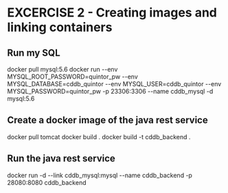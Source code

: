 # EXCERCISE 2 - Creating images and linking containers  

## Run my SQL
docker pull mysql:5.6
docker run --env MYSQL_ROOT_PASSWORD=quintor_pw --env MYSQL_DATABASE=cddb_quintor --env MYSQL_USER=cddb_quintor --env MYSQL_PASSWORD=quintor_pw -p 23306:3306 --name cddb_mysql  -d mysql:5.6 

## Create a docker image of the java rest service
docker pull tomcat
docker build . 
docker build -t cddb_backend . 
## Run the java rest service
docker run -d --link cddb_mysql:mysql --name cddb_backend -p 28080:8080 cddb_backend